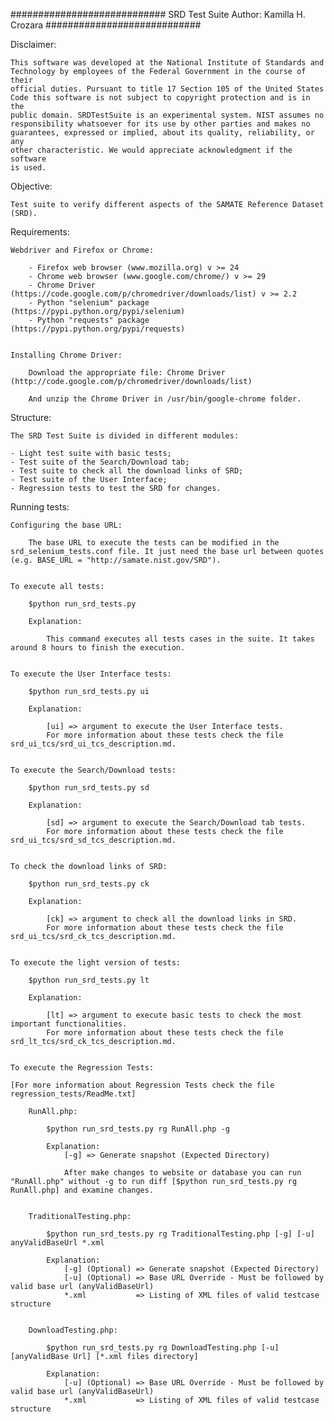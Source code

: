 ############################
SRD Test Suite
Author: Kamilla H. Crozara
############################

Disclaimer: 

	This software was developed at the National Institute of Standards and
	Technology by employees of the Federal Government in the course of their
	official duties. Pursuant to title 17 Section 105 of the United States
	Code this software is not subject to copyright protection and is in the
	public domain. SRDTestSuite is an experimental system. NIST assumes no
	responsibility whatsoever for its use by other parties and makes no
	guarantees, expressed or implied, about its quality, reliability, or any
	other characteristic. We would appreciate acknowledgment if the software
	is used.


Objective:
	
	Test suite to verify different aspects of the SAMATE Reference Dataset (SRD).  


Requirements:

	Webdriver and Firefox or Chrome: 

		- Firefox web browser (www.mozilla.org) v >= 24
		- Chrome web browser (www.google.com/chrome/‎) v >= 29 
		- Chrome Driver (https://code.google.com/p/chromedriver/downloads/list) v >= 2.2 
		- Python "selenium" package (https://pypi.python.org/pypi/selenium)
		- Python "requests" package (https://pypi.python.org/pypi/requests)

	
	Installing Chrome Driver:

		Download the appropriate file: Chrome Driver (http://code.google.com/p/chromedriver/downloads/list)

		And unzip the Chrome Driver in /usr/bin/google-chrome folder.


Structure:

	The SRD Test Suite is divided in different modules:

	- Light test suite with basic tests; 
	- Test suite of the Search/Download tab;
	- Test suite to check all the download links of SRD;
	- Test suite of the User Interface; 
	- Regression tests to test the SRD for changes.


Running tests: 

 	Configuring the base URL:

		The base URL to execute the tests can be modified in the srd_selenium_tests.conf file. It just need the base url between quotes (e.g. BASE_URL = "http://samate.nist.gov/SRD").

	
	To execute all tests: 

		$python run_srd_tests.py

		Explanation:

			This command executes all tests cases in the suite. It takes around 8 hours to finish the execution. 


	To execute the User Interface tests: 

		$python run_srd_tests.py ui

		Explanation:

			[ui] => argument to execute the User Interface tests. 
			For more information about these tests check the file srd_ui_tcs/srd_ui_tcs_description.md.


	To execute the Search/Download tests: 

		$python run_srd_tests.py sd

		Explanation:

			[sd] => argument to execute the Search/Download tab tests. 
			For more information about these tests check the file srd_ui_tcs/srd_sd_tcs_description.md.


	To check the download links of SRD: 

		$python run_srd_tests.py ck

		Explanation:

			[ck] => argument to check all the download links in SRD. 
			For more information about these tests check the file srd_ui_tcs/srd_ck_tcs_description.md.


	To execute the light version of tests: 

		$python run_srd_tests.py lt

		Explanation:
		
			[lt] => argument to execute basic tests to check the most important functionalities.
			For more information about these tests check the file srd_lt_tcs/srd_ck_tcs_description.md.


	To execute the Regression Tests:

	[For more information about Regression Tests check the file regression_tests/ReadMe.txt]
		
		RunAll.php:

			$python run_srd_tests.py rg RunAll.php -g

			Explanation:
				[-g] => Generate snapshot (Expected Directory)
				
				After make changes to website or database you can run "RunAll.php" without -g to run diff [$python run_srd_tests.py rg RunAll.php] and examine changes.


		TraditionalTesting.php:

			$python run_srd_tests.py rg TraditionalTesting.php [-g] [-u] anyValidBaseUrl *.xml

			Explanation:
				[-g] (Optional) => Generate snapshot (Expected Directory)
				[-u] (Optional) => Base URL Override - Must be followed by valid base url (anyValidBaseUrl)
				*.xml 			=> Listing of XML files of valid testcase structure
		

		DownloadTesting.php:

			$python run_srd_tests.py rg DownloadTesting.php [-u] [anyValidBase Url] [*.xml files directory]

			Explanation:
				[-u] (Optional) => Base URL Override - Must be followed by valid base url (anyValidBaseUrl)
				*.xml 			=> Listing of XML files of valid testcase structure
